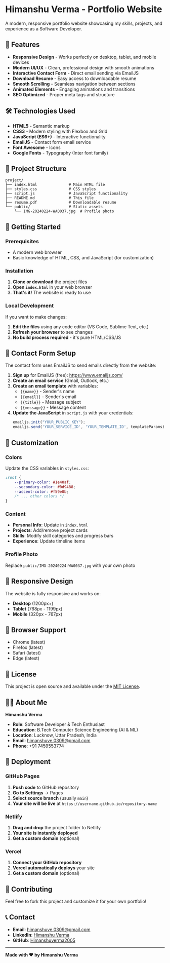 # Himanshu Verma - Portfolio Website

A modern, responsive portfolio website showcasing my skills, projects, and experience as a Software Developer.

## 🌟 Features

- **Responsive Design** - Works perfectly on desktop, tablet, and mobile devices
- **Modern UI/UX** - Clean, professional design with smooth animations
- **Interactive Contact Form** - Direct email sending via EmailJS
- **Download Resume** - Easy access to downloadable resume
- **Smooth Scrolling** - Seamless navigation between sections
- **Animated Elements** - Engaging animations and transitions
- **SEO Optimized** - Proper meta tags and structure

## 🛠️ Technologies Used

- **HTML5** - Semantic markup
- **CSS3** - Modern styling with Flexbox and Grid
- **JavaScript (ES6+)** - Interactive functionality
- **EmailJS** - Contact form email service
- **Font Awesome** - Icons
- **Google Fonts** - Typography (Inter font family)

## 📁 Project Structure

```
project/
├── index.html              # Main HTML file
├── styles.css              # CSS styles
├── script.js               # JavaScript functionality
├── README.md               # This file
├── resume.pdf              # Downloadable resume
└── public/                 # Static assets
    └── IMG-20240224-WA0037.jpg  # Profile photo
```

## 🚀 Getting Started

### Prerequisites
- A modern web browser
- Basic knowledge of HTML, CSS, and JavaScript (for customization)

### Installation
1. **Clone or download** the project files
2. **Open `index.html`** in your web browser
3. **That's it!** The website is ready to use

### Local Development
If you want to make changes:
1. **Edit the files** using any code editor (VS Code, Sublime Text, etc.)
2. **Refresh your browser** to see changes
3. **No build process required** - it's pure HTML/CSS/JS

## 📧 Contact Form Setup

The contact form uses EmailJS to send emails directly from the website:

1. **Sign up** for EmailJS (free): https://www.emailjs.com/
2. **Create an email service** (Gmail, Outlook, etc.)
3. **Create an email template** with variables:
   - `{{name}}` - Sender's name
   - `{{email}}` - Sender's email
   - `{{title}}` - Message subject
   - `{{message}}` - Message content
4. **Update the JavaScript** in `script.js` with your credentials:
   ```javascript
   emailjs.init("YOUR_PUBLIC_KEY");
   emailjs.send('YOUR_SERVICE_ID', 'YOUR_TEMPLATE_ID', templateParams)
   ```

## 🎨 Customization

### Colors
Update the CSS variables in `styles.css`:
```css
:root {
    --primary-color: #1e40af;
    --secondary-color: #0d9488;
    --accent-color: #f59e0b;
    /* ... other colors */
}
```

### Content
- **Personal Info**: Update in `index.html`
- **Projects**: Add/remove project cards
- **Skills**: Modify skill categories and progress bars
- **Experience**: Update timeline items

### Profile Photo
Replace `public/IMG-20240224-WA0037.jpg` with your own photo

## 📱 Responsive Design

The website is fully responsive and works on:
- **Desktop** (1200px+)
- **Tablet** (768px - 1199px)
- **Mobile** (320px - 767px)

## 🔧 Browser Support

- Chrome (latest)
- Firefox (latest)
- Safari (latest)
- Edge (latest)

## 📄 License

This project is open source and available under the [MIT License](LICENSE).

## 👨‍💻 About Me

**Himanshu Verma**
- **Role**: Software Developer & Tech Enthusiast
- **Education**: B.Tech Computer Science Engineering (AI & ML)
- **Location**: Lucknow, Uttar Pradesh, India
- **Email**: himanshuve.0309@gmail.com
- **Phone**: +91 7459553774

## 🚀 Deployment

### GitHub Pages
1. **Push code** to GitHub repository
2. **Go to Settings** → Pages
3. **Select source branch** (usually `main`)
4. **Your site will be live** at `https://username.github.io/repository-name`

### Netlify
1. **Drag and drop** the project folder to Netlify
2. **Your site is instantly deployed**
3. **Get a custom domain** (optional)

### Vercel
1. **Connect your GitHub repository**
2. **Vercel automatically deploys** your site
3. **Get a custom domain** (optional)

## 🤝 Contributing

Feel free to fork this project and customize it for your own portfolio!

## 📞 Contact

- **Email**: himanshuve.0309@gmail.com
- **LinkedIn**: [Himanshu Verma](https://linkedin.com/in/himanshu-verma)
- **GitHub**: [Himanshuverma2005](https://github.com/Himanshuverma2005)

---

**Made with ❤️ by Himanshu Verma** 